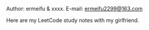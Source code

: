 Author: ermeifu & xxxx.
E-mail: ermeifu2299@163.com

Here are my LeetCode study notes with my girlfriend.

